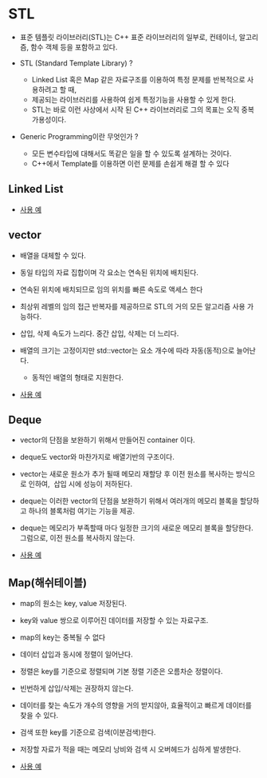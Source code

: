 # STL
- 표준 템플릿 라이브러리(STL)는 C++ 표준 라이브러리의 일부로, 컨테이너, 알고리즘, 함수 객체 등을 포함하고 있다.

- STL (Standard Template Library) ?
  - Linked List 혹은 Map 같은 자료구조를 이용하여 특정 문제를 반복적으로 사용하려고 할 때,
  - 제공되는 라이브러리를 사용하여 쉽게 특정기능을 사용할 수 있게 한다.
  - STL는 바로 이런 사상에서 시작 된 C++ 라이브러리로 그의 목표는 오직 중복가용성이다.

- Generic Programming이란 무엇인가 ?
  - 모든 변수타입에 대해서도 똑같은 일을 할 수 있도록 설계하는 것이다.
  - C++에서 Template를 이용하면 이런 문제를 손쉽게 해결 할 수 있다

## Linked List
- [사용 예](./CH_29/STL_List.cpp)

## vector
- 배열을 대체할 수 있다.
- 동일 타입의 자료 집합이며 각 요소는 연속된 위치에 배치된다.
- 연속된 위치에 배치되므로 임의 위치를 빠른 속도로 액세스 한다
- 최상위 레벨의 임의 접근 반복자를 제공하므로 STL의 거의 모든 알고리즘 사용 가능하다.
- 삽입, 삭제 속도가 느리다. 중간 삽입, 삭제는 더 느리다.
- 배열의 크기는 고정이지만 std::vector는 요소 개수에 따라 자동(동적)으로 늘어난다.
  - 동적인 배열의 형태로 지원한다.

- [사용 예](./CH_29/STL_Vector.cpp)

## Deque    
- vector의 단점을 보완하기 위해서 만들어진 container 이다.
- deque도 vector와 마찬가지로 배열기반의 구조이다.
- vector는 새로운 원소가 추가 될때 메모리 재할당 후 이전 원소를 복사하는 방식으로 인하여,  삽입 시에 성능이 저하된다.
- deque는 이러한 vector의 단점을 보완하기 위해서 여러개의 메모리 블록을 할당하고 하나의 블록처럼 여기는 기능을 제공.
- deque는 메모리가 부족할때 마다 일정한 크기의 새로운 메모리 블록을 할당한다. 그럼으로, 이전 원소를 복사하지 않는다.

- [사용 예](./CH_29/STL_Deque.cpp)

## Map(해쉬테이블)
- map의 원소는 key, value 저장된다.
- key와 value 쌍으로 이루어진 데이터를 저장할 수 있는 자료구조.
- map의 key는 중복될 수 없다
- 데이터 삽입과 동시에 정렬이 일어난다.
- 정렬은 key를 기준으로 정렬되며 기본 정렬 기준은 오름차순  정렬이다.
- 빈번하게 삽입/삭제는 권장하지 않는다.
- 데이터를 찾는 속도가 개수의 영향을 거의 받지않아, 효율적이고 빠르게 데이터를 찾을 수 있다.
- 검색 또한 key를 기준으로 검색(이분검색)한다.
- 저장할 자료가 적을 때는 메모리 낭비와 검색 시 오버헤드가 심하게 발생한다.

- [사용 예](./CH_29/STL_Map.cpp)
